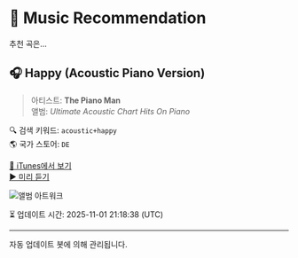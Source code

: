 
# 🎵 Music Recommendation

추천 곡은...

## 🎧 Happy (Acoustic Piano Version)  
> 아티스트: **The Piano Man**  
> 앨범: _Ultimate Acoustic Chart Hits On Piano_  

🔍 검색 키워드: `acoustic+happy`  
🌎 국가 스토어: `DE`

[🔗 iTunes에서 보기](https://music.apple.com/de/album/happy-acoustic-piano-version/854428359?i=854428437&uo=4)  
[▶️ 미리 듣기](https://audio-ssl.itunes.apple.com/itunes-assets/AudioPreview125/v4/36/5e/14/365e14b7-9df3-9f7a-3595-f6cbea55740f/mzaf_14789766068571250343.plus.aac.p.m4a)

![앨범 아트워크](https://is1-ssl.mzstatic.com/image/thumb/Music115/v4/69/4b/58/694b5848-524d-c521-66ba-10e30e9878a3/cover.jpg/100x100bb.jpg)

⏳ 업데이트 시간: 2025-11-01 21:18:38 (UTC)

---
자동 업데이트 봇에 의해 관리됩니다.
